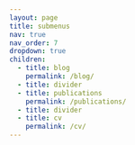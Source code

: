 ```yaml
---
layout: page
title: submenus
nav: true
nav_order: 7
dropdown: true
children:
  - title: blog
    permalink: /blog/
  - title: divider
  - title: publications
    permalink: /publications/
  - title: divider
  - title: cv
    permalink: /cv/
---
```

